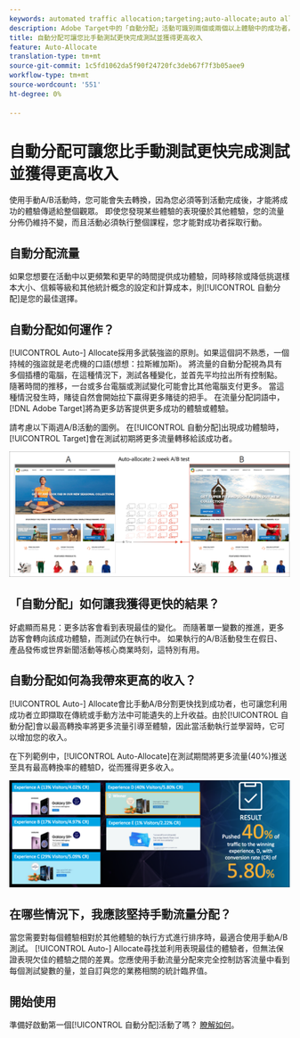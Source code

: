 ```yaml
---
keywords: automated traffic allocation;targeting;auto-allocate;auto allocate
description: Adobe Target中的「自動分配」活動可識別兩個或兩個以上體驗中的成功者，並自動將更多流量重新分配給成功者，以在測試繼續執行和學習時提高轉化率。
title: 自動分配可讓您比手動測試更快完成測試並獲得更高收入
feature: Auto-Allocate
translation-type: tm+mt
source-git-commit: 1c5fd1062da5f90f24720fc3deb67f7f3b05aee9
workflow-type: tm+mt
source-wordcount: '551'
ht-degree: 0%

---
```



# 自動分配可讓您比手動測試更快完成測試並獲得更高收入

使用手動A/B活動時，您可能會失去轉換，因為您必須等到活動完成後，才能將成功的體驗傳遞給整個觀眾。 即使您發現某些體驗的表現優於其他體驗，您的流量分佈仍維持不變，而且活動必須執行整個課程，您才能對成功者採取行動。

## 自動分配流量

如果您想要在活動中以更頻繁和更早的時間提供成功體驗，同時移除或降低挑選樣本大小、信賴等級和其他統計概念的設定和計算成本，則[!UICONTROL 自動分配]是您的最佳選擇。

## 自動分配如何運作？

[!UICONTROL Auto-] Allocate採用多武裝強盜的原則。如果這個詞不熟悉，一個持械的強盜就是老虎機的口語(想想：拉斯維加斯)。 將流量的自動分配視為具有多個插槽的電腦，在這種情況下，測試各種變化，並首先平均拉出所有控制點。 隨著時間的推移，一台或多台電腦或測試變化可能會比其他電腦支付更多。 當這種情況發生時，賭徒自然會開始拉下贏得更多賭徒的把手。 在流量分配詞語中，[!DNL Adobe Target]將為更多訪客提供更多成功的體驗或體驗。

請考慮以下兩週A/B活動的圖例。 在[!UICONTROL 自動分配]出現成功體驗時，[!UICONTROL Target]會在測試初期將更多流量轉移給該成功者。

![自動分配圖](/help/c-activities/automated-traffic-allocation/assets/Auto-Allocate-test.png)

## 「自動分配」如何讓我獲得更快的結果？

好處顯而易見：更多訪客會看到表現最佳的變化。 而隨著單一變數的推進，更多訪客會轉向該成功體驗，而測試仍在執行中。 如果執行的A/B活動發生在假日、產品發佈或世界新聞活動等核心商業時刻，這特別有用。

## 自動分配如何為我帶來更高的收入？

[!UICONTROL Auto-] Allocate會比手動A/B分割更快找到成功者，也可讓您利用成功者立即擷取在傳統或手動方法中可能遺失的上升收益。由於[!UICONTROL 自動分配]會以最高轉換率將更多流量引導至體驗，因此當活動執行並學習時，它可以增加您的收入。

在下列範例中，[!UICONTROL Auto-Allocate]在測試期間將更多流量(40%)推送至具有最高轉換率的體驗D，從而獲得更多收入。

![自動分配提供更高的收入圖示](/help/c-activities/automated-traffic-allocation/assets/five-experiences.png)

## 在哪些情況下，我應該堅持手動流量分配？

當您需要對每個體驗相對於其他體驗的執行方式進行排序時，最適合使用手動A/B測試。 [!UICONTROL Auto-] Allocate尋找並利用表現最佳的體驗者，但無法保證表現欠佳的體驗之間的差異。您應使用手動流量分配來完全控制訪客流量中看到每個測試變數的量，並自訂與您的業務相關的統計臨界值。

## 開始使用

準備好啟動第一個[!UICONTROL 自動分配]活動了嗎？ [瞭解如何](/help/c-activities/automated-traffic-allocation/automated-traffic-allocation.md)。

